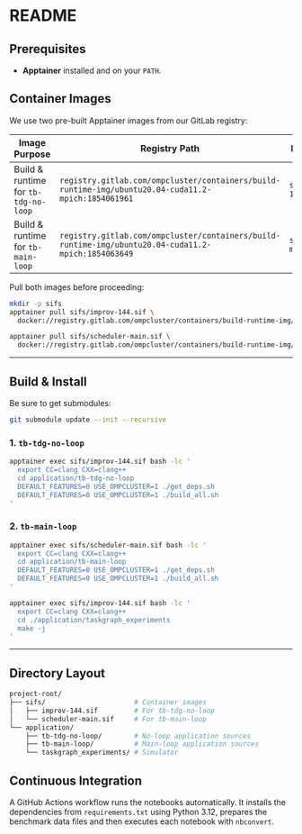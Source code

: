 # README

## Prerequisites

* **Apptainer** installed and on your `PATH`.

## Container Images

We use two pre-built Apptainer images from our GitLab registry:

| Image Purpose                        | Registry Path                                                                                       | Local Filename            |
| ------------------------------------ | --------------------------------------------------------------------------------------------------- | ------------------------- |
| Build & runtime for `tb-tdg-no-loop` | `registry.gitlab.com/ompcluster/containers/build-runtime-img/ubuntu20.04-cuda11.2-mpich:1854061961` | `sifs/improv-144.sif`     |
| Build & runtime for `tb-main-loop`   | `registry.gitlab.com/ompcluster/containers/build-runtime-img/ubuntu20.04-cuda11.2-mpich:1854063649` | `sifs/scheduler-main.sif` |

Pull both images before proceeding:

```bash
mkdir -p sifs
apptainer pull sifs/improv-144.sif \
  docker://registry.gitlab.com/ompcluster/containers/build-runtime-img/ubuntu20.04-cuda11.2-mpich@sha256:bf6223df6136e4552b2bbf7f27f68f113e76e447b29396e4312c03f675da9f10

apptainer pull sifs/scheduler-main.sif \
  docker://registry.gitlab.com/ompcluster/containers/build-runtime-img/ubuntu20.04-cuda11.2-mpich:1854063649
```

---

## Build & Install

Be sure to get submodules:

```bash
git submodule update --init --recursive
```

### 1. `tb-tdg-no-loop`

```bash
apptainer exec sifs/improv-144.sif bash -lc '
  export CC=clang CXX=clang++
  cd application/tb-tdg-no-loop
  DEFAULT_FEATURES=0 USE_OMPCLUSTER=1 ./get_deps.sh
  DEFAULT_FEATURES=0 USE_OMPCLUSTER=1 ./build_all.sh
'
```

### 2. `tb-main-loop`

```bash
apptainer exec sifs/scheduler-main.sif bash -lc '
  export CC=clang CXX=clang++
  cd application/tb-main-loop
  DEFAULT_FEATURES=0 USE_OMPCLUSTER=1 ./get_deps.sh
  DEFAULT_FEATURES=0 USE_OMPCLUSTER=1 ./build_all.sh
'
```

```bash
apptainer exec sifs/improv-144.sif bash -lc '
  export CC=clang CXX=clang++
  cd ./application/taskgraph_experiments
  make -j
'
```

---

## Directory Layout

```bash
project-root/
├── sifs/                      # Container images
│   ├── improv-144.sif         # For tb-tdg-no-loop
│   └── scheduler-main.sif     # For tb-main-loop
└── application/
    ├── tb-tdg-no-loop/        # No-loop application sources
    ├── tb-main-loop/          # Main-loop application sources
    └── taskgraph_experiments/ # Simulator
```

## Continuous Integration

A GitHub Actions workflow runs the notebooks automatically. It installs the dependencies from `requirements.txt` using Python 3.12, prepares the benchmark data files and then executes each notebook with `nbconvert`.

